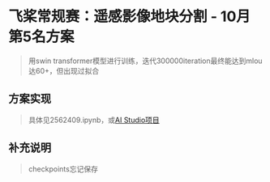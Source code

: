 # 飞桨常规赛：遥感影像地块分割 - 10月第5名方案
> 用swin transformer模型进行训练，迭代300000iteration最终能达到mlou达60+，但出现过拟合

## 方案实现
> 具体见2562409.ipynb，或[AI Studio项目](https://aistudio.baidu.com/aistudio/projectdetail/2562409?contributionType=1)

## 补充说明
> checkpoints忘记保存
